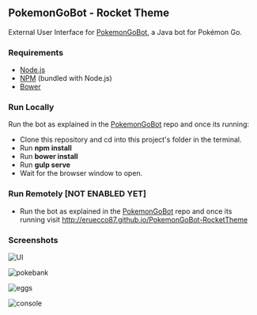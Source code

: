 ## PokemonGoBot - Rocket Theme
External User Interface for [PokemonGoBot](https://github.com/jabbink/PokemonGoBot), a Java bot for Pokémon Go.

### Requirements
* [Node.js](https://nodejs.org/en/)
* [NPM](https://www.npmjs.com/) (bundled with Node.js)
* [Bower](https://bower.io/) 

### Run Locally
Run the bot as explained in the [PokemonGoBot](https://github.com/jabbink/PokemonGoBot) repo and once its running:

* Clone this repository and cd into this project's folder in the terminal.
* Run **npm install**
* Run **bower install**
* Run **gulp serve** 
* Wait for the browser window to open.

### Run Remotely [NOT ENABLED YET]
* Run the bot as explained in the [PokemonGoBot](https://github.com/jabbink/PokemonGoBot) repo and once its running visit http://eruecco87.github.io/PokemonGoBot-RocketTheme

### Screenshots
![UI](http://content.screencast.com/users/eruecco87/folders/Jing/media/4d1f24a4-7096-4ba8-b2af-f06c61499d13/00000113.png)

![pokebank](http://content.screencast.com/users/eruecco87/folders/Jing/media/79247c29-137a-43f9-af1f-6f28fb1bdf94/00000115.png)

![eggs](http://content.screencast.com/users/eruecco87/folders/Jing/media/753c4e8e-4f6e-41fe-8ba2-aada8b4f74c5/00000114.png)

![console](http://content.screencast.com/users/eruecco87/folders/Jing/media/5c29dd16-67d9-4f38-a9cd-87623b180191/00000116.png)